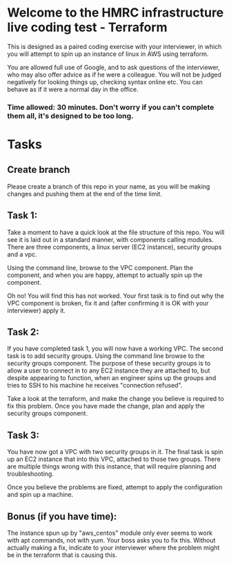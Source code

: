 # Welcome to the HMRC infrastructure live coding test - Terraform
This is designed as a paired coding exercise with your interviewer, in which you will attempt to spin up an instance of linux in AWS using terraform.

You are allowed full use of Google, and to ask questions of the interviewer, who may also offer advice as if he were a colleague. You will not be judged negatively for looking things up, checking syntax online etc. You can behave as if it were a normal day in the office.

### Time allowed: 30 minutes. Don't worry if you can't complete them all, it's designed to be too long.

# Tasks

## Create branch
Please create a branch of this repo in your name, as you will be making changes and pushing them at the end of the time limit. 

## Task 1:
Take a moment to have a quick look at the file structure of this repo. You will see it is laid out in a standard manner, with components calling modules. There are three components, a linux server (EC2 instance), security groups and a vpc.

Using the command line, browse to the VPC component.  Plan the component, and when you are happy, attempt to actually spin up the component. 

Oh no! You will find this has not worked. Your first task is to find out why the VPC component is broken, fix it and (after confirming it is OK with your interviewer) apply it.

## Task 2:
If you have completed task 1, you will now have a working VPC. The second task is to add security groups. 
Using the command line browse to the security groups component. The purpose of these security groups is to allow a user to connect in to any EC2 instance they are attached to, but despite appearing to function, when an engineer spins up the groups and tries to SSH to his machine he receives "connection refused".

Take a look at the terraform, and make the change you believe is required to fix this problem. Once you have made the change, plan and apply the security groups component.

## Task 3:                      
You have now got a VPC with two security groups in it. The final task is spin up an EC2 instance that into this VPC, attached to those two groups.
There are multiple things wrong with this instance, that will require planning and troubleshooting. 

Once you believe the problems are fixed, attempt to apply the configuration and spin up a machine.

## Bonus (if you have time):
The instance spun up by "aws_centos" module only ever seems to work with apt commands, not with yum. Your boss asks you to fix this. Without actually making a fix, indicate to your interviewer where the problem might be in the terraform that is causing this.
